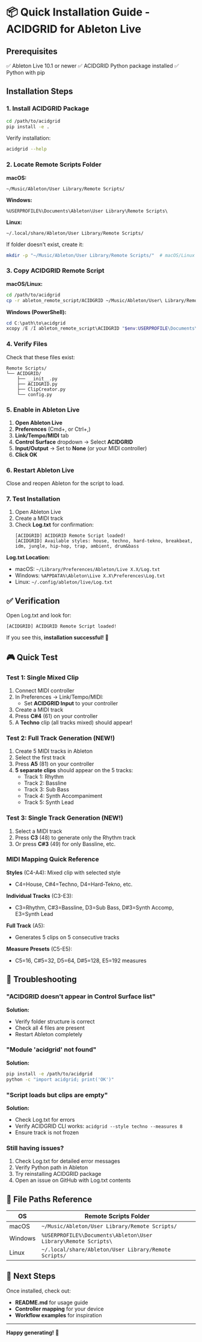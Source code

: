 # 📦 Quick Installation Guide - ACIDGRID for Ableton Live

## Prerequisites

✅ Ableton Live 10.1 or newer
✅ ACIDGRID Python package installed
✅ Python with pip

## Installation Steps

### 1. Install ACIDGRID Package

```bash
cd /path/to/acidgrid
pip install -e .
```

Verify installation:
```bash
acidgrid --help
```

### 2. Locate Remote Scripts Folder

**macOS:**
```
~/Music/Ableton/User Library/Remote Scripts/
```

**Windows:**
```
%USERPROFILE%\Documents\Ableton\User Library\Remote Scripts\
```

**Linux:**
```
~/.local/share/Ableton/User Library/Remote Scripts/
```

If folder doesn't exist, create it:
```bash
mkdir -p "~/Music/Ableton/User Library/Remote Scripts/"  # macOS/Linux
```

### 3. Copy ACIDGRID Remote Script

**macOS/Linux:**
```bash
cd /path/to/acidgrid
cp -r ableton_remote_script/ACIDGRID ~/Music/Ableton/User\ Library/Remote\ Scripts/
```

**Windows (PowerShell):**
```powershell
cd C:\path\to\acidgrid
xcopy /E /I ableton_remote_script\ACIDGRID "$env:USERPROFILE\Documents\Ableton\User Library\Remote Scripts\ACIDGRID"
```

### 4. Verify Files

Check that these files exist:
```
Remote Scripts/
└── ACIDGRID/
    ├── __init__.py
    ├── ACIDGRID.py
    ├── ClipCreator.py
    └── config.py
```

### 5. Enable in Ableton Live

1. **Open Ableton Live**
2. **Preferences** (Cmd+, or Ctrl+,)
3. **Link/Tempo/MIDI** tab
4. **Control Surface** dropdown → Select **ACIDGRID**
5. **Input/Output** → Set to **None** (or your MIDI controller)
6. **Click OK**

### 6. Restart Ableton Live

Close and reopen Ableton for the script to load.

### 7. Test Installation

1. Open Ableton Live
2. Create a MIDI track
3. Check **Log.txt** for confirmation:
   ```
   [ACIDGRID] ACIDGRID Remote Script loaded!
   [ACIDGRID] Available styles: house, techno, hard-tekno, breakbeat, idm, jungle, hip-hop, trap, ambient, drum&bass
   ```

**Log.txt Location:**
- macOS: `~/Library/Preferences/Ableton/Live X.X/Log.txt`
- Windows: `%APPDATA%\Ableton\Live X.X\Preferences\Log.txt`
- Linux: `~/.config/ableton/live/Log.txt`

## ✅ Verification

Open Log.txt and look for:
```
[ACIDGRID] ACIDGRID Remote Script loaded!
```

If you see this, **installation successful!** 🎉

## 🎮 Quick Test

### Test 1: Single Mixed Clip

1. Connect MIDI controller
2. In Preferences → Link/Tempo/MIDI:
   - Set **ACIDGRID Input** to your controller
3. Create a MIDI track
4. Press **C#4** (61) on your controller
5. A **Techno** clip (all tracks mixed) should appear!

### Test 2: Full Track Generation (NEW!)

1. Create 5 MIDI tracks in Ableton
2. Select the first track
3. Press **A5** (81) on your controller
4. **5 separate clips** should appear on the 5 tracks:
   - Track 1: Rhythm
   - Track 2: Bassline
   - Track 3: Sub Bass
   - Track 4: Synth Accompaniment
   - Track 5: Synth Lead

### Test 3: Single Track Generation (NEW!)

1. Select a MIDI track
2. Press **C3** (48) to generate only the Rhythm track
3. Or press **C#3** (49) for only Bassline, etc.

### MIDI Mapping Quick Reference

**Styles** (C4-A4): Mixed clip with selected style
- C4=House, C#4=Techno, D4=Hard-Tekno, etc.

**Individual Tracks** (C3-E3):
- C3=Rhythm, C#3=Bassline, D3=Sub Bass, D#3=Synth Accomp, E3=Synth Lead

**Full Track** (A5):
- Generates 5 clips on 5 consecutive tracks

**Measure Presets** (C5-E5):
- C5=16, C#5=32, D5=64, D#5=128, E5=192 measures

## 🐛 Troubleshooting

### "ACIDGRID doesn't appear in Control Surface list"

**Solution:**
- Verify folder structure is correct
- Check all 4 files are present
- Restart Ableton completely

### "Module 'acidgrid' not found"

**Solution:**
```bash
pip install -e /path/to/acidgrid
python -c "import acidgrid; print('OK')"
```

### "Script loads but clips are empty"

**Solution:**
- Check Log.txt for errors
- Verify ACIDGRID CLI works: `acidgrid --style techno --measures 8`
- Ensure track is not frozen

### Still having issues?

1. Check Log.txt for detailed error messages
2. Verify Python path in Ableton
3. Try reinstalling ACIDGRID package
4. Open an issue on GitHub with Log.txt contents

## 📁 File Paths Reference

| OS | Remote Scripts Folder |
|----|----------------------|
| macOS | `~/Music/Ableton/User Library/Remote Scripts/` |
| Windows | `%USERPROFILE%\Documents\Ableton\User Library\Remote Scripts\` |
| Linux | `~/.local/share/Ableton/User Library/Remote Scripts/` |

## 🎵 Next Steps

Once installed, check out:
- **README.md** for usage guide
- **Controller mapping** for your device
- **Workflow examples** for inspiration

---

**Happy generating!** 🚀

